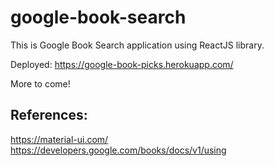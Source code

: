 # google-book-search

This is Google Book Search application using ReactJS library.

Deployed: https://google-book-picks.herokuapp.com/

More to come! 

## References:

https://material-ui.com/
https://developers.google.com/books/docs/v1/using
